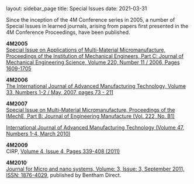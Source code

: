 layout: sidebar_page
title: Special Issues
date: 2021-03-31

Since the inception of the 4M Conference series in 2005, a number of Special Issues in learned journals, arising from papers first presented in the 4M Conference Proceedings, have been published.

**4M2005**  
[Special Issue on Applications of Multi-Material Micromanufacture, Proceedings of the Institution of Mechanical Engineers, Part C: Journal of Mechanical Engineering Science, Volume 220, Number 11 / 2006, Pages 1609-1705](http://pic.sagepub.com/content/220/11.toc)

**4M2006**  
[The International Journal of Advanced Manufacturing Technology, Volume 33, Numbers 1-2 / May, 2007, pages 73 - 211](http://www.springerlink.com/content/h5l435217334/?p=b2ea8126122640f48b65b850ef5b108e%CF%80=3)

**4M2007**  
[Special Issue on Multi-Material Micromanufacture, Proceedings of the IMechE, Part B: Journal of Engineering Manufacture (Vol. 222, No. B1)](http://pib.sagepub.com/content/222/1.toc)  
     
[International Journal of Advanced Manufacturing Technology (Volume 47, Numbers 1-4, March 2010)](http://www.springerlink.com/content/0268-3768/47/1-4/)  
  
**4M2009**  
CIRP, [Volume 4, Issue 4, Pages 339-408 (2011)](http://www.sciencedirect.com/science/journal/17555817/4/4)  
 
**4M2010**   
[Journal for Micro and nano systems, Volume: 3, Issue: 3, September 2011, ISSN: 1876-4029](http://www.benthamdirect.org/pages/), published by Bentham Direct.